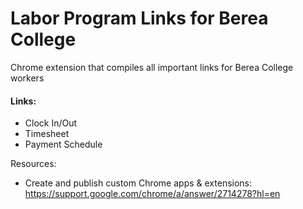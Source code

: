 # Labor Program Links for Berea College 
Chrome extension that compiles all important links for Berea College workers


#### Links:
- Clock In/Out
- Timesheet
- Payment Schedule 

Resources: 
- Create and publish custom Chrome apps & extensions: https://support.google.com/chrome/a/answer/2714278?hl=en
